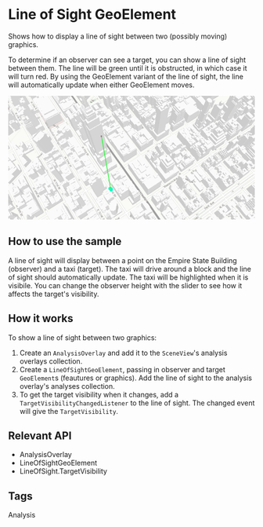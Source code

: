 <h1>Line of Sight GeoElement</h1>

<p>Shows how to display a line of sight between two (possibly moving) graphics.</p>

<p>To determine if an observer can see a target, you can show a line of sight between them. The line will be green until it is obstructed, in which case it will turn red. By using the GeoElement variant of the line of sight, the line will automatically update when either GeoElement moves.</p>

<p><img src="LineOfSightGeoElement.gif"/></p>

<h2>How to use the sample</h2>

<p>A line of sight will display between a point on the Empire State Building (observer) and a taxi (target). The taxi will drive around a block and the line of sight should automatically update. The taxi will be highlighted when it is visibile. You can change the observer height with the slider to see how it affects the target's visibility.</p>

<h2>How it works</h2>

<p>To show a line of sight between two graphics:</p>

<ol>
    <li>Create an <code>AnalysisOverlay</code> and add it to the <code>SceneView</code>'s analysis overlays collection.</li>
    <li>Create a <code>LineOfSightGeoElement</code>, passing in observer and target <code>GeoElement</code>s (feautures or graphics). Add the line of sight to the analysis overlay's analyses collection</code>.</li>
    <li>To get the target visibility when it changes, add a <code>TargetVisibilityChangedListener</code> to the line of sight. The changed event will give the <code>TargetVisibility</code>.</li>
</ol>

<h2>Relevant API</h2>

<ul>
    <li>AnalysisOverlay</li>
    <li>LineOfSightGeoElement</li>
    <li>LineOfSight.TargetVisibility</li>
</ul>

<h2>Tags</h2>

<p>Analysis</p>